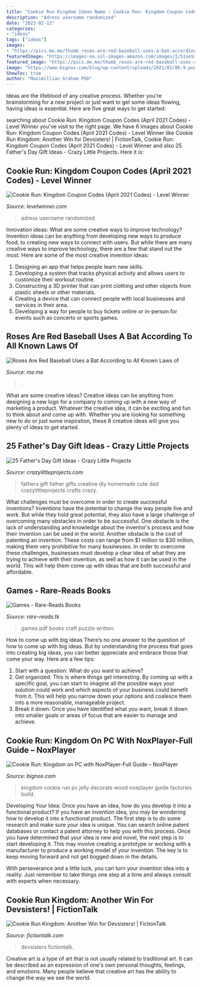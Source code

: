 ```yaml
---
title: "Cookie Run Kingdom Ideas Name : Cookie Run: Kingdom Coupon Codes (april 2021 Codes)"
description: "Adress username randomized"
date: "2023-02-12"
categories:
- "ideas"
tags: ["ideas"]
images:
- "https://pics.me.me/thumb_roses-are-red-baseball-uses-a-bat-according-to-all-63455963.png"
featuredImage: "https://images-na.ssl-images-amazon.com/images/I/51seSxKAACL._SX343_BO1,204,203,200_.jpg"
featured_image: "https://pics.me.me/thumb_roses-are-red-baseball-uses-a-bat-according-to-all-63455963.png"
image: "https://www.bignox.com/blog/wp-content/uploads/2021/01/86-9.png"
ShowToc: true
author: "Maximillian Graham PhD"
---
```



Ideas are the lifeblood of any creative process. Whether you're brainstorming for a new project or just want to get some ideas flowing, having ideas is essential. Here are five great ways to get started: 

	

		
searching about Cookie Run: Kingdom Coupon Codes (April 2021 Codes) - Level Winner you've visit to the right page. We have 6 Images about Cookie Run: Kingdom Coupon Codes (April 2021 Codes) - Level Winner like Cookie Run Kingdom: Another Win for Devsisters! | FictionTalk, Cookie Run: Kingdom Coupon Codes (April 2021 Codes) - Level Winner and also 25 Father&#039;s Day Gift Ideas - Crazy Little Projects. Here it is:
		
    
## Cookie Run: Kingdom Coupon Codes (April 2021 Codes) - Level Winner

<img loading=lazy src="https://www.levelwinner.com/wp-content/uploads/2021/03/cookie-run-kingdom-rewards-step-4-800x450-1-768x432.jpg" onerror="this.onerror=null;this.src='https://tse3.mm.bing.net/th?id=OIP.Xt6RqfFETC_bUMu8wugmOgHaEK&amp;pid=15.1';" alt="Cookie Run: Kingdom Coupon Codes (April 2021 Codes) - Level Winner">

_Source: levelwinner.com_

>adress username randomized. 

	

Innovation ideas: What are some creative ways to improve technology?
Invention ideas can be anything from developing new ways to produce food, to creating new ways to connect with users. But while there are many creative ways to improve technology, there are a few that stand out the most. Here are some of the most creative invention ideas:
1. Designing an app that helps people learn new skills.
2. Developing a system that tracks physical activity and allows users to customize their workout routine.
3. Constructing a 3D printer that can print clothing and other objects from plastic sheets or other materials.
4. Creating a device that can connect people with local businesses and services in their area.
5. Developing a way for people to buy tickets online or in-person for events such as concerts or sports games.

    
## Roses Are Red Baseball Uses A Bat According To All Known Laws Of

<img loading=lazy src="https://pics.me.me/thumb_roses-are-red-baseball-uses-a-bat-according-to-all-63455963.png" onerror="this.onerror=null;this.src='https://tse3.mm.bing.net/th?id=OIP.3I6LkJVJfM7f2mk8r3QeGQAAAA&amp;pid=15.1';" alt="Roses Are Red Baseball Uses a Bat According to All Known Laws of">

_Source: me.me_

>. 

	

What are some creative ideas?
Creative ideas can be anything from designing a new logo for a company to coming up with a new way of marketing a product. Whatever the creative idea, it can be exciting and fun to think about and come up with. Whether you are looking for something new to do or just some inspiration, these 8 creative ideas will give you plenty of ideas to get started.

    
## 25 Father&#039;s Day Gift Ideas - Crazy Little Projects

<img loading=lazy src="http://crazylittleprojects.com/wp-content/uploads/2017/05/25-Fathers-Day-Gift-Ideas-PIN.jpg" onerror="this.onerror=null;this.src='https://tse3.mm.bing.net/th?id=OIP.7gLy14sw1jxZhgkwG_TuPQHaSh&amp;pid=15.1';" alt="25 Father&#039;s Day Gift Ideas - Crazy Little Projects">

_Source: crazylittleprojects.com_

>fathers gift father gifts creative diy homemade cute dad crazylittleprojects crafts crazy. 

	

What challenges must be overcome in order to create successful inventions?
Inventions have the potential to change the way people live and work. But while they hold great potential, they also have a large challenge of overcoming many obstacles in order to be successful. One obstacle is the lack of understanding and knowledge about the inventor's process and how their invention can be used in the world. Another obstacle is the cost of patenting an invention. These costs can range from $1 million to $30 million, making them very prohibitive for many businesses. In order to overcome these challenges, businesses must develop a clear idea of what they are trying to achieve with their invention, as well as how it can be used in the world. This will help them come up with ideas that are both successful and affordable.

    
## Games - Rare-Reads Books

<img loading=lazy src="https://images-na.ssl-images-amazon.com/images/I/51seSxKAACL._SX343_BO1,204,203,200_.jpg" onerror="this.onerror=null;this.src='https://tse4.mm.bing.net/th?id=OIP.b59LVXyh9rrSwsBg-miJgwAAAA&amp;pid=15.1';" alt="Games - Rare-Reads Books">

_Source: rare-reads.tk_

>games pdf books craft puzzle written. 

	

How to come up with big ideas
There’s no one answer to the question of how to come up with big ideas. But by understanding the process that goes into creating big ideas, you can better appreciate and embrace those that come your way. Here are a few tips:
1. Start with a question: What do you want to achieve?
2. Get organized: This is where things get interesting. By coming up with a specific goal, you can start to imagine all the possible ways your solution could work and which aspects of your business could benefit from it. This will help you narrow down your options and coalesce them into a more reasonable, manageable project.
3. Break it down: Once you have identified what you want, break it down into smaller goals or areas of focus that are easier to manage and achieve.

    
## Cookie Run: Kingdom On PC With NoxPlayer-Full Guide – NoxPlayer

<img loading=lazy src="https://www.bignox.com/blog/wp-content/uploads/2021/01/86-9.png" onerror="this.onerror=null;this.src='https://tse2.mm.bing.net/th?id=OIP.SOw2kFNmf21GMf26nyrS4AHaEM&amp;pid=15.1';" alt="Cookie Run: Kingdom on PC with NoxPlayer-Full Guide – NoxPlayer">

_Source: bignox.com_

>kingdom cookie run pc jelly decorate wood noxplayer guide factories build. 

	

Developing Your Idea: Once you have an idea, how do you develop it into a functional product?
If you have an invention idea, you may be wondering how to develop it into a functional product. The first step is to do some research and make sure your idea is unique. You can search online patent databases or contact a patent attorney to help you with this process.
Once you have determined that your idea is new and novel, the next step is to start developing it. This may involve creating a prototype or working with a manufacturer to produce a working model of your invention. The key is to keep moving forward and not get bogged down in the details.

With perseverance and a little luck, you can turn your invention idea into a reality. Just remember to take things one step at a time and always consult with experts when necessary.

    
## Cookie Run Kingdom: Another Win For Devsisters! | FictionTalk

<img loading=lazy src="https://fictiontalk.com/wp-content/uploads/2021/01/Cookie-Run-Kingdom-another-win-for-devsisters.jpg" onerror="this.onerror=null;this.src='https://tse1.mm.bing.net/th?id=OIP.XGMQw3_IXGQ9WpZFTlT_WQHaEK&amp;pid=15.1';" alt="Cookie Run Kingdom: Another Win for Devsisters! | FictionTalk">

_Source: fictiontalk.com_

>devsisters fictiontalk. 

	

Creative art is a type of art that is not usually related to traditional art. It can be described as an expression of one's own personal thoughts, feelings, and emotions. Many people believe that creative art has the ability to change the way we see the world.

